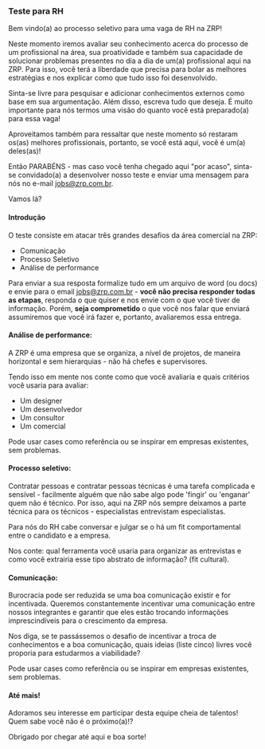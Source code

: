 ### Teste para RH

Bem vindo(a) ao processo seletivo para uma vaga de RH na ZRP!

Neste momento iremos avaliar seu conhecimento acerca do processo de um profissional na área, sua proatividade e também sua capacidade de solucionar problemas presentes no dia a dia de um(a) profissional aqui na ZRP. Para isso, você terá a liberdade que precisa para bolar as melhores estratégias e nos explicar como que tudo isso foi desenvolvido.

Sinta-se livre para pesquisar e adicionar conhecimentos externos como base em sua argumentação. Além disso, escreva tudo que deseja. É muito importante para nós termos uma visão do quanto você está preparado(a) para essa vaga!

Aproveitamos também para ressaltar que neste momento só restaram os(as) melhores profissionais, portanto, se você está aqui, você é um(a) deles(as)!

Então PARABÉNS - mas caso você tenha chegado aqui "por acaso", sinta-se convidado(a) a desenvolver nosso teste e enviar uma mensagem para nós no e-mail jobs@zrp.com.br.

Vamos lá?

#### Introdução

O teste consiste em atacar três grandes desafios da área comercial na ZRP:

- Comunicação
- Processo Seletivo
- Análise de performance

Para enviar a sua resposta formalize tudo em um arquivo de word (ou docs) e envie para o email jobs@zrp.com.br - **você não precisa responder todas as etapas**, responda o que quiser e nos envie com o que você tiver de informação. Porém, **seja comprometido** o que você nos falar que enviará assumiremos que você irá fazer e, portanto, avaliaremos essa entrega.

#### Análise de performance:

A ZRP é uma empresa que se organiza, a nível de projetos, de maneira horizontal e sem hierarquias - não há chefes e supervisores.

Tendo isso em mente nos conte como que você avaliaria e quais critérios você usaria para avaliar:

- Um designer
- Um desenvolvedor
- Um consultor
- Um comercial

Pode usar cases como referência ou se inspirar em empresas existentes, sem problemas.

#### Processo seletivo:

Contratar pessoas e contratar pessoas técnicas é uma tarefa complicada e sensível - facilmente alguém que não sabe algo pode 'fingir' ou 'enganar' quem não é técnico. Por isso, aqui na ZRP nós sempre deixamos a parte técnica para os técnicos - especialistas entrevistam especialistas.

Para nós do RH cabe conversar e julgar se o há um fit comportamental entre o candidato e a empresa.

Nos conte: qual ferramenta você usaria para organizar as entrevistas e como você extrairia esse tipo abstrato de informação? (fit cultural).

#### Comunicação:

Burocracia pode ser reduzida se uma boa comunicação existir e for incentivada.
Queremos constantemente incentivar uma comunicação entre nossos integrantes e garantir que eles estão trocando informações imprescindíveis para o crescimento da empresa.

Nos diga, se te passássemos o desafio de incentivar a troca de conhecimentos e a boa comunicação, quais ideias (liste cinco) livres você proporia para estudarmos a viabilidade?

Pode usar cases como referência ou se inspirar em empresas existentes, sem problemas.  

#### Até mais!

Adoramos seu interesse em participar desta equipe cheia de talentos! Quem sabe você não é o próximo(a)!?

Obrigado por chegar até aqui e boa sorte!
